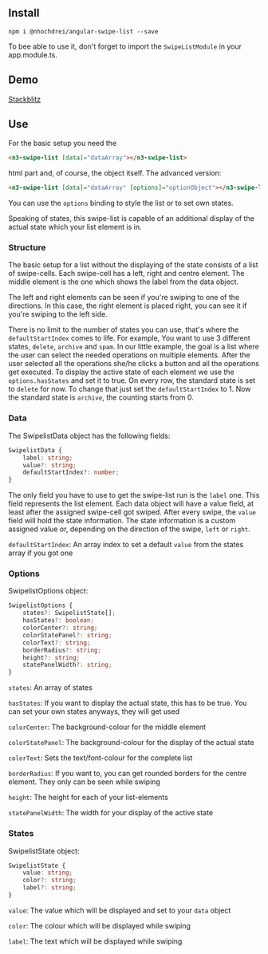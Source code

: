 ## Install

`npm i @nhochdrei/angular-swipe-list --save`

To bee able to use it, don't forget to import the `SwipeListModule` in your app.module.ts.

## Demo

[Stackblitz](https://stackblitz.com/edit/angular-swipe-list-demo)

## Use

For the basic setup you need the 
```html 
<n3-swipe-list [data]="dataArray"></n3-swipe-list>
``` 
html part and, of course, the object itself.
The advanced version: 
```html 
<n3-swipe-list [data]="dataArray" [options]="optionObject"></n3-swipe-list>
```
You can use the `options` binding to style the list or to set own states.

Speaking of states, this swipe-list is capable of an additional display of the actual state which your list element is in.

### Structure

The basic setup for a list without the displaying of the state consists of a list of swipe-cells. Each swipe-cell has a left, right and centre element. The middle element is the one which shows the label from the data object.

The left and right elements can be seen if you're swiping to one of the directions. In this case, the right element is placed right, you can see it if you're swiping to the left side.

There is no limit to the number of states you can use, that's where the `defaultStartIndex` comes to life. For example, You want to use 3 different states, `delete`, `archive` and `spam`.
In our little example, the goal is a list where the user can select the needed operations on multiple elements. After the user selected all the operations she/he clicks a button and all the operations get executed.
To display the active state of each element we use the `options.hasStates` and set it to true. On every row, the standard state is set to `delete` for now. To change that just set the `defaultStartIndex` to 1. Now the standard state is `archive`, the counting starts from 0.

### Data

The SwipelistData object has the following fields:
```typescript
SwipelistData {
    label: string;
    value?: string;
    defaultStartIndex?: number;
}
```
The only field you have to use to get the swipe-list run is the `label` one. This field represents the list element.
Each data object will have a value field, at least after the assigned swipe-cell got swiped. After every swipe, the `value` field will hold the state information. The state information is a custom assigned value or, depending on the direction of the swipe, `left` or `right`.

`defaultStartIndex`: An array index to set a default `value` from the states array if you got one

### Options

SwipelistOptions object:
``` typescript
SwipelistOptions {
    states?: SwipelistState[];
    hasStates?: boolean;
    colorCenter?: string;
    colorStatePanel?: string;
    colorText?: string;
    borderRadius?: string;
    height?: string;
    statePanelWidth?: string;
}
```
`states`: An array of states

`hasStates`: If you want to display the actual state, this has to be true. You can set your own states anyways, they will get used

`colorCenter`: The background-colour for the middle element

`colorStatePanel`: The background-colour for the display of the actual state

`colorText`: Sets the text/font-colour for the complete list

`borderRadius`: If you want to, you can get rounded borders for the centre element. They only can be seen while swiping

`height`: The height for each of your list-elements

`statePanelWidth`: The width for your display of the active state

### States

SwipelistState object:
```typescript
SwipelistState {
    value: string;
    color?: string;
    label?: string;
}
```
`value`: The value which will be displayed and set to your `data` object

`color`: The colour which will be displayed while swiping

`label`: The text which will be displayed while swiping